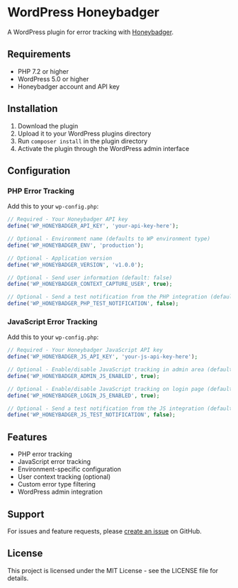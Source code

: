 # WordPress Honeybadger

A WordPress plugin for error tracking with [Honeybadger](https://www.honeybadger.io/).

## Requirements

- PHP 7.2 or higher
- WordPress 5.0 or higher
- Honeybadger account and API key

## Installation

1. Download the plugin
2. Upload it to your WordPress plugins directory
3. Run `composer install` in the plugin directory
4. Activate the plugin through the WordPress admin interface

## Configuration

### PHP Error Tracking

Add this to your `wp-config.php`:

```php
// Required - Your Honeybadger API key
define('WP_HONEYBADGER_API_KEY', 'your-api-key-here');

// Optional - Environment name (defaults to WP environment type)
define('WP_HONEYBADGER_ENV', 'production');

// Optional - Application version
define('WP_HONEYBADGER_VERSION', 'v1.0.0');

// Optional - Send user information (default: false)
define('WP_HONEYBADGER_CONTEXT_CAPTURE_USER', true);

// Optional - Send a test notification from the PHP integration (default: false)
define('WP_HONEYBADGER_PHP_TEST_NOTIFICATION', false);
```

### JavaScript Error Tracking

Add this to your `wp-config.php`:

```php
// Required - Your Honeybadger JavaScript API key
define('WP_HONEYBADGER_JS_API_KEY', 'your-js-api-key-here');

// Optional - Enable/disable JavaScript tracking in admin area (default: true)
define('WP_HONEYBADGER_ADMIN_JS_ENABLED', true);

// Optional - Enable/disable JavaScript tracking on login page (default: true)
define('WP_HONEYBADGER_LOGIN_JS_ENABLED', true);

// Optional - Send a test notification from the JS integration (default: false)
define('WP_HONEYBADGER_JS_TEST_NOTIFICATION', false);
```

## Features

- PHP error tracking
- JavaScript error tracking
- Environment-specific configuration
- User context tracking (optional)
- Custom error type filtering
- WordPress admin integration

## Support

For issues and feature requests, please [create an issue](https://github.com/honeybadger-io/honeybadger-wordpress/issues) on GitHub.

## License

This project is licensed under the MIT License - see the LICENSE file for details.
